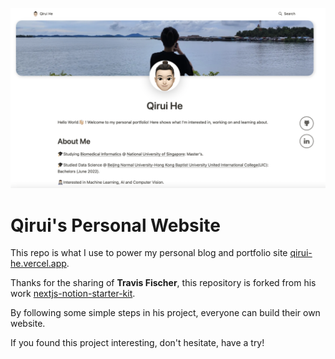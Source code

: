 <p align="center">
  <a href="https://transitivebullsh.it/nextjs-notion-starter-kit">
    <img alt="Example article page" src="https://github.com/HQR2000/Qirui-s-Personal-Page/blob/main/public/website.png" width="689">
  </a>
</p>

# Qirui's Personal Website

This repo is what I use to power my personal blog and portfolio site [qirui-he.vercel.app](qirui-he.vercel.app).

Thanks for the sharing of **Travis Fischer**, this repository is forked from his work [nextjs-notion-starter-kit](https://github.com/transitive-bullshit/nextjs-notion-starter-kit). 

By following some simple steps in his project, everyone can build their own website. 

If you found this project interesting, don't hesitate, have a try!
